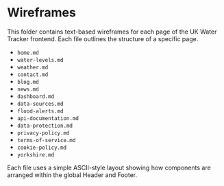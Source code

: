 # Wireframes

This folder contains text-based wireframes for each page of the UK Water Tracker frontend. Each file outlines the structure of a specific page.

- `home.md`
- `water-levels.md`
- `weather.md`
- `contact.md`
- `blog.md`
- `news.md`
- `dashboard.md`
- `data-sources.md`
- `flood-alerts.md`
- `api-documentation.md`
- `data-protection.md`
- `privacy-policy.md`
- `terms-of-service.md`
- `cookie-policy.md`
- `yorkshire.md`

Each file uses a simple ASCII-style layout showing how components are arranged within the global Header and Footer.
